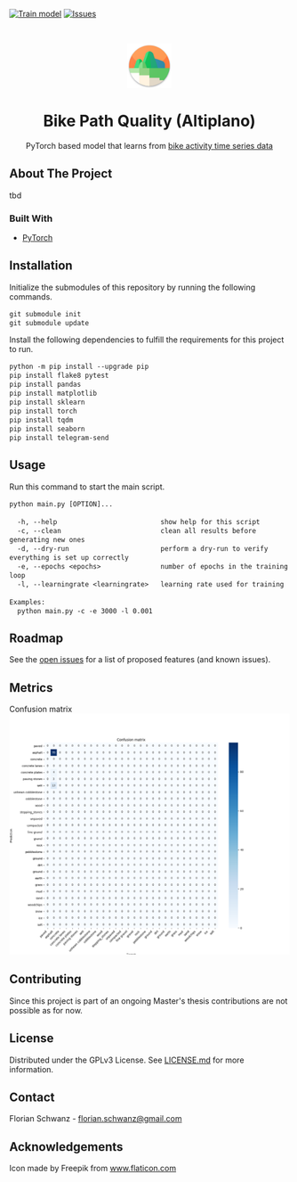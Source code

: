 [![Train model](https://github.com/fom-big-data-bike-path-quality/fom-big-data-bike-path-quality-analytics/actions/workflows/train-model-workflow.yaml/badge.svg)](https://github.com/fom-big-data-bike-path-quality/fom-big-data-bike-path-quality-analytics/actions/workflows/train-model-workflow.yaml)
[![Issues](https://img.shields.io/github/issues/fom-big-data-bike-path-quality/fom-big-data-bike-path-quality-analytics)](https://github.com/fom-big-data-bike-path-quality/fom-big-data-bike-path-quality-analytics/issues)

<br />
<p align="center">
  <a href="https://github.com/fom-big-data-bike-path-quality/fom-big-data-bike-path-quality-analytics">
    <img src="./logo.png" alt="Logo" width="80" height="80">
  </a>

  <h1 align="center">Bike Path Quality (Altiplano)</h1>

  <p align="center">
    PyTorch based model that learns from <a href="https://github.com/fom-big-data-bike-path-quality/fom-big-data-bike-path-quality-data">
    bike activity time series data</a>
  </p>
</p>

## About The Project

tbd

### Built With

* [PyTorch](https://pytorch.org/)

## Installation

Initialize the submodules of this repository by running the following commands.

```shell script
git submodule init
git submodule update
```

Install the following dependencies to fulfill the requirements for this project to run.

```shell script
python -m pip install --upgrade pip
pip install flake8 pytest
pip install pandas
pip install matplotlib
pip install sklearn
pip install torch
pip install tqdm
pip install seaborn
pip install telegram-send
```

## Usage

Run this command to start the main script.

```shell script
python main.py [OPTION]...

  -h, --help                          show help for this script
  -c, --clean                         clean all results before generating new ones
  -d, --dry-run                       perform a dry-run to verify everything is set up correctly
  -e, --epochs <epochs>               number of epochs in the training loop
  -l, --learningrate <learningrate>   learning rate used for training

Examples:
  python main.py -c -e 3000 -l 0.001
```

## Roadmap

See the [open issues](https://github.com/fom-big-data-bike-path-quality/fom-big-data-bike-path-quality-analytics/issues) for a list of proposed features (and
 known issues).
 
## Metrics

<p>
    Confusion matrix<br/>
    <img src="https://github.com/fom-big-data-bike-path-quality/fom-big-data-bike-path-quality-model/blob/main/models/latest/confusion_matrix.png?raw=true" alt="Confusion Matrix">
</p>

## Contributing

Since this project is part of an ongoing Master's thesis contributions are not possible as for now.

## License

Distributed under the GPLv3 License. See [LICENSE.md](./LICENSE.md) for more information.

## Contact

Florian Schwanz - florian.schwanz@gmail.com

## Acknowledgements

Icon made by Freepik from www.flaticon.com
